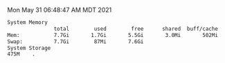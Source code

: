 Mon May 31 06:48:47 AM MDT 2021
```bash
System Memory
               total        used        free      shared  buff/cache   available
Mem:           7.7Gi       1.7Gi       5.5Gi       3.0Mi       502Mi       5.7Gi
Swap:          7.7Gi        87Mi       7.6Gi
System Storage
475M	.
```
